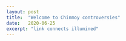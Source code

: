 ```yaml
---
layout: post
title:  "Welcome to Chinmoy controversies"
date:   2020-06-25
excerpt: "link connects illumined"
---
```

